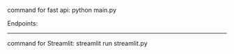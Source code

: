 command for fast api:
python main.py

Endpoints:


-----------------------------------------------------------
command for Streamlit:
streamlit run streamlit.py 
